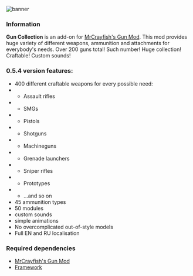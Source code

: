 ![banner](https://i.postimg.cc/c4yGpRkc/Gun-Collection-logo.png)

### Information
**Gun Collection** is an add-on for [MrCrayfish's Gun Mod](https://www.curseforge.com/minecraft/mc-mods/mrcrayfishs-gun-mod).
This mod provides huge variety of different weapons, ammunition and attachments for everybody's needs. Over 200 guns total! Such number! Huge collection! Craftable! Custom sounds!

### 0.5.4 version features:
- 400 different craftable weapons for every possible need:
- - Assault rifles
- - SMGs
- - Pistols
- - Shotguns
- - Machineguns
- - Grenade launchers
- - Sniper rifles
- - Prototypes
- - ...and so on
- 45 ammunition types
- 50 modules
- custom sounds
- simple animations
- No overcomplicated out-of-style models
- Full EN and RU localisation

### Required dependencies
* [MrCrayfish's Gun Mod](https://www.curseforge.com/minecraft/mc-mods/mrcrayfishs-gun-mod)
* [Framework](https://www.curseforge.com/minecraft/mc-mods/framework) 


